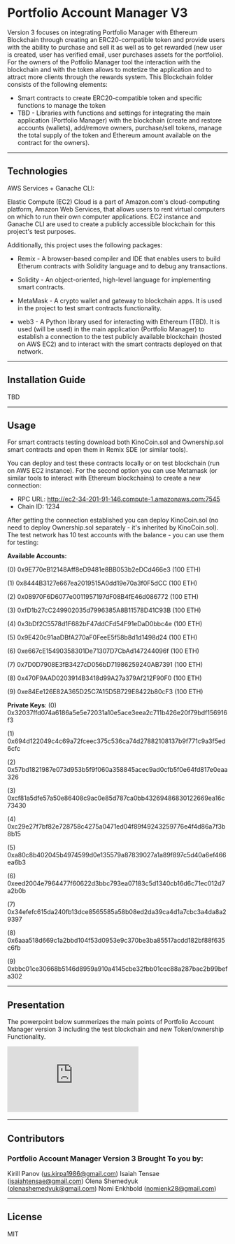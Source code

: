 # Portfolio Account Manager V3
Version 3 focuses on integrating Portfolio Manager with Ethereum Blockchain through creating an ERC20-compatible token and provide users with the ability to purchase and sell it as well as to get rewarded (new user is created, user has verified email, user purchases assets for the portfolio). For the owners of the Potfolio Manager tool the interaction with the blockchain and with the token allows to motetize the application and to attract more clients through the rewards system. This Blockchain folder consists of the following elements:
* Smart contracts to create ERC20-compatible token and specific functions to manage the token
* TBD - Libraries with functions and settings for integrating the main application (Portfolio Manager) with the blockchain (create and restore accounts (wallets), add/remove owners, purchase/sell tokens, manage the total supply of the token and Ethereum amount available on the contract for the owners).
 
---

## Technologies 

AWS Services + Ganache CLI: 

Elastic Compute (EC2) Cloud is a part of Amazon.com's cloud-computing platform, Amazon Web Services, that allows users to rent virtual computers on which to run their own computer applications. EC2 instance and Ganache CLI are used to create a publicly accessible blockchain for this project's test purposes. 

Additionally, this project uses the following packages: 

* Remix - A browser-based compiler and IDE that enables users to build Etherum contracts with Solidity language and to debug any transactions. 

* Solidity - An object-oriented, high-level language for implementing smart contracts. 

* MetaMask - A crypto wallet and gateway to blockchain apps. It is used in the project to test smart contracts functionality.

* web3 - A Python library used for interacting with Ethereum (TBD). It is used (will be used) in the main application (Portfolio Manager) to establish a connection to the test publicly available blockchain (hosted on AWS EC2) and to interact with the smart contracts deployed on that network. 

---

## Installation Guide 

TBD

---

## Usage 

For smart contracts testing download both KinoCoin.sol and Ownership.sol smart contracts and open them in Remix SDE (or similar tools). 

You can deploy and test these contracts locally or on test blockchain (run on AWS EC2 instance). For the second option you can use Metamask (or similar tools to interact with Ethereum blockchains) to create a new connection:
* RPC URL: http://ec2-34-201-91-146.compute-1.amazonaws.com:7545
* Chain ID: 1234

After getting the connection established you can deploy KinoCoin.sol (no need to deploy Ownership.sol separately - it's inherited by KinoCoin.sol). The test network has 10 test accounts with the balance - you can use them for testing:

**Available Accounts:**

(0) 0x9E770eB12148Aff8eD9481e8BB053b2eDCd466e3 (100 ETH)

(1) 0x8444B3127e667ea2019515A0dd19e70a3f0F5dCC (100 ETH)

(2) 0x08970F6D6077e0011957197dF08B4fE46d086772 (100 ETH)

(3) 0xfD1b27cC249902035d7996385A8B11578D41C93B (100 ETH)

(4) 0x3bDf2C5578d1F682bF47ddCFd54F91eDaD0bbc4e (100 ETH)

(5) 0x9E420c91aaDBfA270aF0FeeE5f58b8d1d1498d24 (100 ETH)

(6) 0xe667cE15490358301De71307D7CbAd147244096f (100 ETH)

(7) 0x7D0D7908E3fB3427cD056bD71986259240AB7391 (100 ETH)

(8) 0x470F9AAD0203914B3418d99A27a379Af212F90F0 (100 ETH)

(9) 0xe84Ee126E82A365D25C7A15D5B729E8422b80cF3 (100 ETH)

**Private Keys**:
(0) 0x32037ffd074a6186a5e5e72031a10e5ace3eea2c711b426e20f79bdf156916f3

(1) 0x694d122049c4c69a72fceec375c536ca74d27882108137b9f771c9a3f5ed6cfc

(2) 0x57bd1821987e073d953b5f9f060a358845acec9ad0cfb5f0e64fd817e0eaa326

(3) 0xcf81a5dfe57a50e86408c9ac0e85d787ca0bb43269486830122669ea16c73430

(4) 0xc29e27f7bf82e728758c4275a0471ed04f89f49243259776e4f4d86a7f3b8b15

(5) 0xa80c8b402045b4974599d0e135579a87839027a1a89f897c5d40a6ef466ea6b3

(6) 0xeed2004e7964477f60622d3bbc793ea07183c5d1340cb16d6c71ec012d7a2b0b

(7) 0x34efefc615da240fb13dce8565585a58b08ed2da39ca4d1a7cbc3a4da8a29397

(8) 0x6aaa518d669c1a2bbd104f53d0953e9c370be3ba85517acdd182bf88f635c6fb

(9) 0xbbc01ce30668b5146d8959a910a4145cbe32fbb01cec88a287bac2b99befa302

---

## Presentation  

The powerpoint below summerizes the main points of Portfolio Account Manager version 3 including the test blockchain and new Token/ownership Functionality.

![powerpoint_3](https://github.com/Oleener/Portfolio_Account_Manager/blob/main/Instructions/Portfolio%20Account%20Manager%20V3.pdf)

---

## Contributors

### Portfolio Account Manager Version 3 Brought To you by:

Kirill Panov (us.kirpa1986@gmail.com)
Isaiah Tensae (isaiahtensae@gmail.com)
Olena Shemedyuk (olenashemedyuk@gmail.com)
Nomi Enkhbold (nomienk28@gmail.com)

---

## License

MIT
